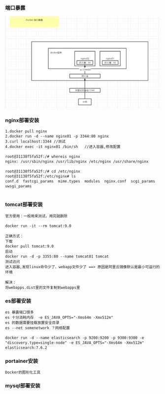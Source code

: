 ### 端口暴露

![](../img/docker_port_display.jpg)

### nginx部署安装

```
1.docker pull nginx
2.docker run -d --name nginx01 -p 3344:80 nginx
3.curl localhost:3344 //测试
4.docker exec -it nginx01 /bin/sh   //进入容器,修改配置

root@31138f5fa52f:/# whereis nginx
nginx: /usr/sbin/nginx /usr/lib/nginx /etc/nginx /usr/share/nginx

root@31138f5fa52f:/# cd /etc/nginx
root@31138f5fa52f:/etc/nginx# ls
conf.d	fastcgi_params	mime.types  modules  nginx.conf  scgi_params  uwsgi_params
 
```

### tomcat部署安装
```
官方使用：一般用来测试，用完就删除

docker run -it --rm tomcat:9.0

正确方式：
下载
docker pull tomcat:9.0
启动
docker run -d -p 3355:80 --name tomcat01 tomcat
测试访问
进入容器,发现linux命令少了、webapp文件少了 ==> 原因是阿里云镜像默认是最小可运行的环境

解决：
将webapps.dist里的文件复制到webapps里
```

### es部署安装
```
es 暴露端口很多
es 十分消耗内存  -e ES_JAVA_OPTS="-Xms64m -Xmx512m"
es 的数据需要挂载放置安全目录
es --net somenetwork ？网络配置

docker run -d --name elasticsearch -p 9200:9200 -p 9300:9300 -e "discovery.type=single-node" -e ES_JAVA_OPTS="-Xms64m -Xmx512m" elasticsearch:7.6.2

```

### portainer安装
```
Docker的图形化工具
```
### mysql部署安装

```

```